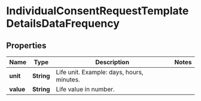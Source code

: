 

# IndividualConsentRequestTemplateDetailsDataFrequency


## Properties

| Name | Type | Description | Notes |
|------------ | ------------- | ------------- | -------------|
|**unit** | **String** | Life unit. Example: days, hours, minutes. |  |
|**value** | **String** | Life value in number. |  |




